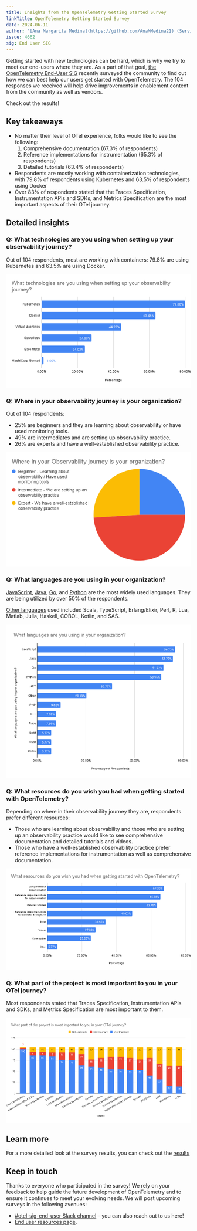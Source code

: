 ```yaml
---
title: Insights from the OpenTelemetry Getting Started Survey
linkTitle: OpenTelemetry Getting Started Survey
date: 2024-06-11
author: '[Ana Margarita Medina](https://github.com/AnaMMedina21) (ServiceNow)'
issue: 4662
sig: End User SIG
---
```


Getting started with new technologies can be hard, which is why we try to meet
our end-users where they are. As a part of that goal, 
[the OpenTelemetry End-User SIG](/community/end-user/) recently surveyed the
community to find out how we can best help our users get started with
OpenTelemetry. The 104 responses we received will help drive improvements in
enablement content from the community as well as vendors.

Check out the results!

## Key takeaways

- No matter their level of OTel experience, folks would like to see the
  following:
  1. Comprehensive documentation (67.3% of respondents)
  2. Reference implementations for instrumentation (65.3% of respondents)
  3. Detailed tutorials (63.4% of respondents)
- Respondents are mostly working with containerization technologies, with 79.8% of respondents
  using Kubernetes and 63.5% of respondents using Docker
- Over 83% of respondents stated that the Traces Specification, Instrumentation
  APIs and SDKs, and Metrics Specification are the most important aspects of their OTel
  journey.

## Detailed insights

### Q: What technologies are you using when setting up your observability journey?

Out of 104 respondents, most are working with containers: 79.8% are using Kubernetes and 63.5% are using Docker.

![Chart showing what technologies are being used](1-technologies-used.png)

### Q: Where in your observability journey is your organization?

Out of 104 respondents:

- 25% are beginners and they are learning about observability or have used
  monitoring tools.
- 49% are intermediates and are setting up observability practice.
- 26% are experts and have a well-established observability practice.

![Chart showing where in their observability journey they are](2-level.png)

### Q: What languages are you using in your organization?

[JavaScript](/docs/languages/js/), [Java](/docs/languages/java/),
[Go](/docs/languages/go/), and [Python](/docs/languages/python/) are the most
widely used languages. They are being utilized by over 50% of the respondents.

[Other languages](/docs/languages/other/) used included Scala, TypeScript,
Erlang/Elixir, Perl, R, Lua, Matlab, Julia, Haskell, COBOL, Kotlin, and SAS.

![Chart showing what languages are being used](3-languages.png)

### Q: What resources do you wish you had when getting started with OpenTelemetry?

Depending on where in their observability journey they are, respondents prefer different
resources:

- Those who are learning about observability and those who are setting up an
  observability practice would like to see comprehensive documentation and detailed tutorials
  and videos.
- Those who have a well-established observability practice prefer reference
  implementations for instrumentation as well as comprehensive documentation.

![Chart showing what resources folks want](4-resources.png)

### Q: What part of the project is most important to you in your OTel journey?

Most respondents stated that Traces Specification, Instrumentation APIs and SDKs,
and Metrics Specification are most important to them.

![Chart showing what aspects are the most important](5-importance.png)

## Learn more

For a more detailed look at the survey results, you can check out the
[results](https://github.com/open-telemetry/sig-end-user/tree/main/end-user-surveys/getting-started)

## Keep in touch

Thanks to everyone who participated in the survey! We rely on your feedback to
help guide the future development of OpenTelemetry and to ensure it continues to
meet your evolving needs. We will post upcoming surveys in the following
avenues:

- [#otel-sig-end-user Slack channel](https://cloud-native.slack.com/archives/C01RT3MSWGZ)
  – you can also reach out to us here!
- [End user resources page](/community/end-user/).
